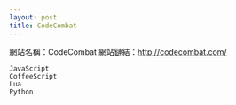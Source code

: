 ```yaml
---
layout: post
title: CodeCombat
---
```


網站名稱：CodeCombat
網站鏈結：http://codecombat.com/

```
JavaScript
CoffeeScript
Lua
Python
```
